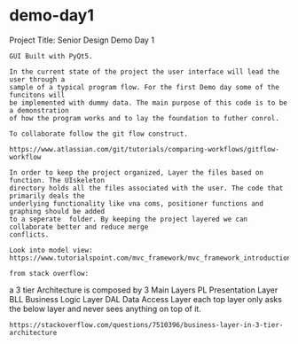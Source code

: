 # demo-day1

Project Title: Senior Design Demo Day 1
    
    GUI Built with PyQt5.
    
    In the current state of the project the user interface will lead the user through a 
    sample of a typical program flow. For the first Demo day some of the funcitons will
    be implemented with dummy data. The main purpose of this code is to be a demonstration 
    of how the program works and to lay the foundation to futher conrol. 

    To collaborate follow the git flow construct.
    
    https://www.atlassian.com/git/tutorials/comparing-workflows/gitflow-workflow
    
    In order to keep the project organized, Layer the files based on function. The UIskeleton
    directory holds all the files associated with the user. The code that primarily deals the 
    underlying functionality like vna coms, positioner functions and graphing should be added 
    to a seperate  folder. By keeping the project layered we can collaborate better and reduce merge 
    conflicts. 
    
    Look into model view: https://www.tutorialspoint.com/mvc_framework/mvc_framework_introduction.htm
   
    from stack overflow: 
   
a 3 tier Architecture is composed by 3 Main Layers
PL Presentation Layer
BLL Business Logic Layer
DAL Data Access Layer
each top layer only asks the below layer and never sees anything on top of it.

    https://stackoverflow.com/questions/7510396/business-layer-in-3-tier-architecture
    
    
